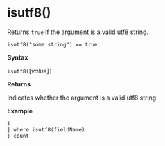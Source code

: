 # isutf8()

Returns `true` if the argument is a valid utf8 string.
    
<!-- csl -->
```
isutf8("some string") == true
```

**Syntax**

`isutf8(`[*value*]`)`

**Returns**

Indicates whether the argument is a valid utf8 string.

**Example**

<!-- csl -->
```
T
| where isutf8(fieldName)
| count
```